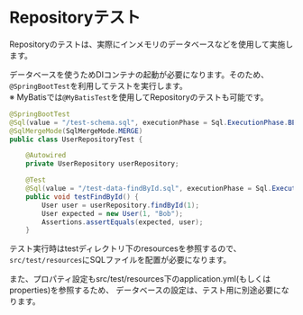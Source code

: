 # Repositoryテスト
Repositoryのテストは、実際にインメモリのデータベースなどを使用して実施します。

データベースを使うためDIコンテナの起動が必要になります。そのため、
`@SpringBootTest`を利用してテストを実行します。  
※ MyBatisでは`@MyBatisTest`を使用してRepositoryのテストも可能です。

```java
@SpringBootTest
@Sql(value = "/test-schema.sql", executionPhase = Sql.ExecutionPhase.BEFORE_TEST_METHOD)
@SqlMergeMode(SqlMergeMode.MERGE)
public class UserRepositoryTest {

    @Autowired
    private UserRepository userRepository;

    @Test
    @Sql(value = "/test-data-findById.sql", executionPhase = Sql.ExecutionPhase.BEFORE_TEST_METHOD)
    public void testFindById() {
        User user = userRepository.findById(1);
        User expected = new User(1, "Bob");
        Assertions.assertEquals(expected, user);
    }
```
テスト実行時はtestディレクトリ下のresourcesを参照するので、`src/test/resources`にSQLファイルを配置が必要になります。

また、プロパティ設定もsrc/test/resources下のapplication.yml(もしくはproperties)を参照するため、
データベースの設定は、テスト用に別途必要になります。
